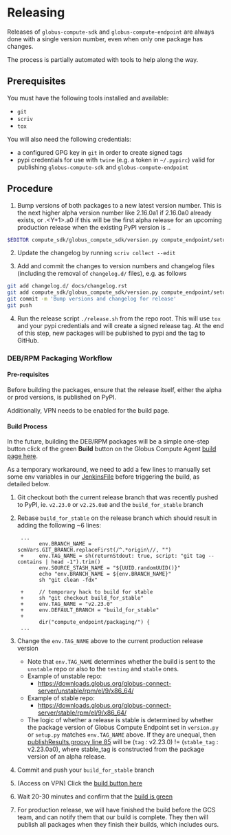 # Releasing

Releases of `globus-compute-sdk` and `globus-compute-endpoint` are always done with a single version
number, even when only one package has changes.

The process is partially automated with tools to help along the way.

## Prerequisites

You must have the following tools installed and available:

- `git`
- `scriv`
- `tox`

You will also need the following credentials:

- a configured GPG key in `git` in order to create signed tags
- pypi credentials for use with `twine` (e.g. a token in `~/.pypirc`) valid for
    publishing `globus-compute-sdk` and `globus-compute-endpoint`

## Procedure

1. Bump versions of both packages to a new latest version number.  This is
   the next higher alpha version number like 2.16.0a1 if 2.16.0a0 already
   exists, or <X>.<Y+1>.<Z>a0 if this will be the first alpha release for an
   upcoming production release when the existing PyPI version is <X>.<Y>.<Z>

```bash
$EDITOR compute_sdk/globus_compute_sdk/version.py compute_endpoint/setup.py compute_endpoint/globus_compute_endpoint/version.py
```

2. Update the changelog by running `scriv collect --edit`

3. Add and commit the changes to version numbers and changelog files (including
   the removal of `changelog.d/` files), e.g. as follows

```bash
git add changelog.d/ docs/changelog.rst
git add compute_sdk/globus_compute_sdk/version.py compute_endpoint/setup.py compute_endpoint/globus_compute_endpoint/version.py
git commit -m 'Bump versions and changelog for release'
git push
```

4. Run the release script `./release.sh` from the repo root. This will use
   `tox` and your pypi credentials and will create a signed release tag. At the
   end of this step, new packages will be published to pypi and the tag to GitHub.


### DEB/RPM Packaging Workflow

#### Pre-requisites

Before building the packages, ensure that the release itself, either the alpha
or prod versions, is published on PyPI.

Additionally, VPN needs to be enabled for the build page.

#### Build Process

In the future, building the DEB/RPM packages will be a simple one-step button
click of the green **Build** button on the Globus Compute Agent
[build page here](https://builds.globus.org/jenkins/job/BuildGlobusComputeAgentPackages/build?delay=0sec).

As a temporary workaround, we need to add a few lines to manually set some
env variables in our [JenkinsFile](https://github.com/globus/globus-compute/blob/743fa1e398fd40a00efb5880c55e3fa6e47392fc/compute_endpoint/packaging/JenkinsFile#L24) before triggering the build, as detailed below.

1. Git checkout both the current release branch that was recently pushed to
   PyPI, ie. ``v2.23.0`` or ``v2.25.0a0`` and the ``build_for_stable`` branch
2. Rebase ``build_for_stable`` on the release branch which should result in
   adding the following ~6 lines:

        ...
              env.BRANCH_NAME = scmVars.GIT_BRANCH.replaceFirst(/^.*origin\//, "")
        +     env.TAG_NAME = sh(returnStdout: true, script: "git tag --contains | head -1").trim()
              env.SOURCE_STASH_NAME = "${UUID.randomUUID()}"
              echo "env.BRANCH_NAME = ${env.BRANCH_NAME}"
              sh "git clean -fdx"

        +     // temporary hack to build for stable
        +     sh "git checkout build_for_stable"
        +     env.TAG_NAME = "v2.23.0"
        +     env.DEFAULT_BRANCH = "build_for_stable"
        +
              dir("compute_endpoint/packaging/") {
        ...

3. Change the ``env.TAG_NAME`` above to the current production release version
    * Note that ``env.TAG_NAME`` determines whether the build is sent to
      the ``unstable`` repo or also to the ``testing`` and ``stable`` ones.
    * Example of unstable repo:
        * https://downloads.globus.org/globus-connect-server/unstable/rpm/el/9/x86_64/
    * Example of stable repo:
        * https://downloads.globus.org/globus-connect-server/stable/rpm/el/9/x86_64/
    * The logic of whether a release is stable is determined by whether the
      package version of Globus Compute Endpoint set in ``version.py`` or
      ``setup.py`` matches ``env.TAG_NAME`` above.   If they are unequal, then
      [publishResults.groovy line 85](https://github.com/globusonline/gcs-build-scripts/blob/168617a0ccbb0aee7b3bee04ee67940bbe2a80f6/vars/publishResults.groovy#L85)
      will be (``tag`` : v2.23.0) != (``stable_tag`` : v2.23.0a0), where
      stable_tag is constructed from the package version of an alpha release.
4. Commit and push your ``build_for_stable`` branch
5. (Access on VPN) Click the [build button here](https://builds.globus.org/jenkins/job/BuildGlobusComputeAgentPackages/build?delay=0sec)
6. Wait 20-30 minutes and confirm that the [build is green](https://builds.globus.org/jenkins/job/BuildGlobusComputeAgentPackages/)
7. For production release, we will have finished the build before the GCS
   team, and can notify them that our build is complete.  They then will
   publish all packages when they finish their builds, which includes ours.
